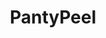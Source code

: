 ---
title: PantyPeel
crosslinks:
- gonewild
- HarleySpencer
- Lana_Adams
- PornStarletHQ
- dressedinstars
- FlashingGirls
- truthdust
- BustyNaturalPornstars
- funsizedasian
---